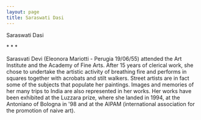 ```yaml
---
layout: page
title: Saraswati Dasi
---
```


<p class="display-2 fw-bold">Saraswati Dasi</p>
* * *

Sarasvati Devi (Eleonora Mariotti - Perugia 19/06/55) attended the Art Institute and the Academy of Fine Arts. After 15 years of clerical work, she chose to undertake the artistic activity of breathing fire and performs in squares together with acrobats and stilt walkers. Street artists are in fact some of the subjects that populate her paintings. Images and memories of her many trips to India are also represented in her works. Her works have been exhibited at the Luzzara prize, where she landed in 1994, at the Antoniano of Bologna in '98 and at the AIPAM (international association for the promotion of naive art).